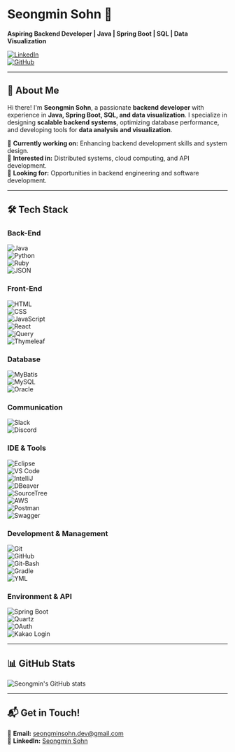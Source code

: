 # Seongmin Sohn 🚀

**Aspiring Backend Developer | Java | Spring Boot | SQL | Data Visualization**  

[![LinkedIn](https://img.shields.io/badge/LinkedIn-Connect-blue?style=flat-square&logo=linkedin)](https://www.linkedin.com/in/seongminSohn/)  
[![GitHub](https://img.shields.io/badge/GitHub-Follow-black?style=flat-square&logo=github)](https://github.com/SeongminSohn)  

---

## 👋 About Me
Hi there! I'm **Seongmin Sohn**, a passionate **backend developer** with experience in **Java, Spring Boot, SQL, and data visualization**. I specialize in designing **scalable backend systems**, optimizing database performance, and developing tools for **data analysis and visualization**.  

🔹 **Currently working on:** Enhancing backend development skills and system design.  
🔹 **Interested in:** Distributed systems, cloud computing, and API development.  
🔹 **Looking for:** Opportunities in backend engineering and software development.  

---

## 🛠️ Tech Stack

### **Back-End**
![Java](https://img.shields.io/badge/Java-ED8B00?style=flat-square&logo=java&logoColor=white)  
![Python](https://img.shields.io/badge/Python-3776AB?style=flat-square&logo=python&logoColor=white)    
![Ruby](https://img.shields.io/badge/Ruby-CC342D?style=flat-square&logo=ruby&logoColor=white)    
![JSON](https://img.shields.io/badge/JSON-000000?style=flat-square&logo=json&logoColor=white)    

### **Front-End**
![HTML](https://img.shields.io/badge/HTML5-E34F26?style=flat-square&logo=html5&logoColor=white)  
![CSS](https://img.shields.io/badge/CSS3-1572B6?style=flat-square&logo=css3&logoColor=white)  
![JavaScript](https://img.shields.io/badge/JavaScript-F7DF1E?style=flat-square&logo=javascript&logoColor=black)  
![React](https://img.shields.io/badge/React-61DAFB?style=flat-square&logo=react&logoColor=black)  
![jQuery](https://img.shields.io/badge/jQuery-0769AD?style=flat-square&logo=jquery&logoColor=white)  
![Thymeleaf](https://img.shields.io/badge/Thymeleaf-005F0F?style=flat-square&logo=thymeleaf&logoColor=white)  

### **Database**
![MyBatis](https://img.shields.io/badge/MyBatis-4479A1?style=flat-square&logo=mysql&logoColor=white)  
![MySQL](https://img.shields.io/badge/MySQL-4479A1?style=flat-square&logo=mysql&logoColor=white)  
![Oracle](https://img.shields.io/badge/Oracle-F80000?style=flat-square&logo=oracle&logoColor=white)  

### **Communication**
![Slack](https://img.shields.io/badge/Slack-4A154B?style=flat-square&logo=slack&logoColor=white)  
![Discord](https://img.shields.io/badge/Discord-5865F2?style=flat-square&logo=discord&logoColor=white)  

### **IDE & Tools**
![Eclipse](https://img.shields.io/badge/Eclipse-2C2255?style=flat-square&logo=eclipse-ide&logoColor=white)  
![VS Code](https://img.shields.io/badge/VS%20Code-007ACC?style=flat-square&logo=visual-studio-code&logoColor=white)  
![IntelliJ](https://img.shields.io/badge/IntelliJ-000000?style=flat-square&logo=intellij-idea&logoColor=white)  
![DBeaver](https://img.shields.io/badge/DBeaver-372917?style=flat-square&logo=dbeaver&logoColor=white)  
![SourceTree](https://img.shields.io/badge/SourceTree-0052CC?style=flat-square&logo=sourcetree&logoColor=white)  
![AWS](https://img.shields.io/badge/AWS-232F3E?style=flat-square&logo=amazon-aws&logoColor=white)  
![Postman](https://img.shields.io/badge/Postman-FF6C37?style=flat-square&logo=postman&logoColor=white)  
![Swagger](https://img.shields.io/badge/Swagger-85EA2D?style=flat-square&logo=swagger&logoColor=black)  

### **Development & Management**
![Git](https://img.shields.io/badge/Git-F05032?style=flat-square&logo=git&logoColor=white)  
![GitHub](https://img.shields.io/badge/GitHub-181717?style=flat-square&logo=github&logoColor=white)  
![Git-Bash](https://img.shields.io/badge/Git_Bash-4F4F4F?style=flat-square&logo=git&logoColor=white)  
![Gradle](https://img.shields.io/badge/Gradle-02303A?style=flat-square&logo=gradle&logoColor=white)  
![YML](https://img.shields.io/badge/YML-000000?style=flat-square&logo=yaml&logoColor=white)  

### **Environment & API**
![Spring Boot](https://img.shields.io/badge/Spring_Boot-6DB33F?style=flat-square&logo=spring-boot&logoColor=white)  
![Quartz](https://img.shields.io/badge/Quartz-008080?style=flat-square&logo=clockify&logoColor=white)  
![OAuth](https://img.shields.io/badge/OAuth-FF9900?style=flat-square&logo=openid&logoColor=black)  
![Kakao Login](https://img.shields.io/badge/Kakao_Login-FFCD00?style=flat-square&logo=kakao&logoColor=black)  

---

## 📊 GitHub Stats
![Seongmin's GitHub stats](https://github-readme-stats.vercel.app/api?username=SeongminSohn&show_icons=true&theme=default)

---

## 📬 Get in Touch!
📧 **Email:** [seongminsohn.dev@gmail.com](mailto:seongminsohn.dev@gmail.com)  
💼 **LinkedIn:** [Seongmin Sohn](https://www.linkedin.com/in/seongminSohn/)  
